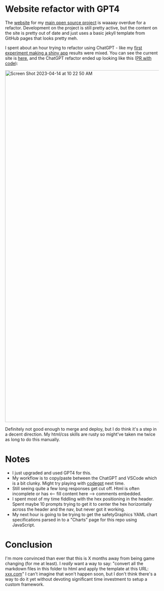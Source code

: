 # Website refactor with GPT4

The [website](https://safetygraphics.github.io/) for my [main open source project](https://github.com/SafetyGraphics/safetyGraphics) is waaaay overdue for a refactor. Development on the project is still pretty active, but the content on the site is pretty out of date and just uses a basic jekyll template from GitHub pages that looks pretty meh. 

I spent about an hour trying to refactor using ChatGPT - like my [first experiment making a shiny app]([https://github.com/jwildfire/shiny-gpt-demo](https://jwildfire.github.io/2023/03/29/shiny-gpt.html)) results were mixed. You can see the current site is [here](https://safetygraphics.github.io/), and the ChatGPT refactor ended up looking like this ([PR with code](https://github.com/SafetyGraphics/SafetyGraphics.github.io/pull/12)): 

<img width="1149" alt="Screen Shot 2023-04-14 at 10 22 50 AM" src="https://user-images.githubusercontent.com/3680095/232071669-8dcdac5c-ead5-4b14-a572-1ae675d97c8e.png">

Definitely not good enough to merge and deploy, but I do think it's a step in a decent direction. My html/css skills are rusty so might've taken me twice as long to do this manually. 

# Notes

- I just upgraded and used GPT4 for this. 
- My workflow is to copy/paste between the ChatGPT and VSCode which is a bit clunky. Might try playing with [codegpt](https://marketplace.visualstudio.com/items?itemName=DanielSanMedium.dscodegpt) next time. 
- Still seeing quite a few long responses get cut off. Html is often incomplete or has <-- fill content here --> comments embedded. 
- I spent most of my time fiddling with the hex positioning in the header. Spent maybe 10 prompts trying to get it to center the hex horizontally across the header and the nav, but never got it working. 
- My next hour is going to be trying to get the safetyGraphics YAML chart specifications parsed in to a "Charts" page for this repo using JavaScript. 

# Conclusion
 
I'm more convinced than ever that this is X months away from being game changing (for me at least). I *really* want a way to say: "convert all the markdown files in this folder to html and apply the template at this URL: [xxx.com](http://xxx.com/)" I can't imagine that won't happen soon, but I don't think there's a way to do it yet without devoting significant time investment to setup a custom framework.

